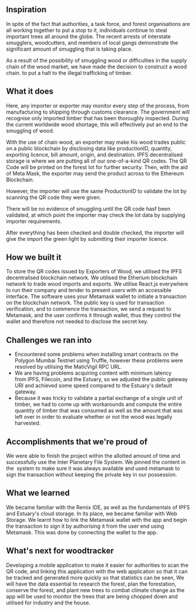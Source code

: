 ## Inspiration
In spite of the fact that authorities, a task force, and forest organisations are all working together to put a stop to it, individuals continue to steal important trees all around the globe.
The recent arrests of interstate smugglers, woodcutters, and members of local gangs demonstrate the significant amount of smuggling that is taking place.

As a result of the possibility of smuggling wood or difficulties in the supply chain of the wood market, we have made the decision to construct a wood chain.
to put a halt to the illegal trafficking of timber.

## What it does
Here, any importer or exporter may monitor every step of the process, from manufacturing to shipping through customs clearance.
The government will recognise only imported timber that has been thoroughly inspected. During the current worldwide wood shortage, this will effectively put an end to the smuggling of wood.

With the use of chain wood, an exporter may make his wood trades public on a public blockchain by disclosing data like productionID, quantity, exporting licence, bill amount, origin, and destination. IPFS decentralised storage is where we are putting all of our one-of-a-kind QR codes. The QR Code will be printed on the forest lot for further security. Then, with the aid of Meta Mask, the exporter may send the product across to the Ethereum Blockchain.

However, the importer will use the same ProductionID to validate the lot by scanning the QR code they were given.

There will be no evidence of smuggling until the QR code hasf been validated, at which point the importer may check the lot data by supplying importer requirements.

After everything has been checked and double checked, the importer will give the import the green light by submitting their importer licence.

## How we built it
To store the QR codes issued by Exporters of Wood, we utilised the IPFS decentralised blockchain network.
We utilised the Etherium blockchain network to trade wood imports and exports. We utilise React.js everywhere to run their company and tender to present users with an accessible interface. The software uses your Metamask wallet to initiate a transaction on the blockchain network. The public key is used for transaction verification, and to commence the transaction, we send a request to Metamask, and the user confirms it through wallet, thus they control the wallet and therefore not needed to disclose the secret key.

## Challenges we ran into
- Encountered some problems when installing smart contracts on the Polygon Mumbai Testnet using Truffle, however these problems were resolved by utilising the MaticVigil RPC URL.
- We are having problems acquiring content with minimum latency from IPFS, Filecoin, and the Estuary, so we adjusted the public gateway URI and achieved some speed compared to the Estuary's default gateway.
- Because it was tricky to validate a partial exchange of a single unit of timber, we had to come up with workarounds and compute the entire quantity of timber that was consumed as well as the amount that was left over in order to evaluate whether or not the wood was legally harvested.

## Accomplishments that we're proud of
We were able to finish the project within the allotted amount of time and successfully use the Inter Planetary File System. We pinned the content in the  system to make sure it was always available and used metamask to sign the transaction without keeping the private key in our possession.

## What we learned
We became familiar with the Remix IDE, as well as the fundamentals of IPFS and Estuary's cloud storage. In its place, we became familiar with Web Storage. We learnt how to link the Metamask wallet with the app and begin the transaction to sign it by authorising it from the user end using Metamask. This was done by connecting the wallet to the app.

## What's next for woodtracker

Developing a mobile application to make it easier for authorities to scan the QR code, and linking this application with the web application so that it can be tracked and generated more quickly so that statistics can be seen, We will have the data essential to research the forest, plan the forestation, conserve the forest, and plant new trees to combat climate change as the app will be used to monitor the trees that are being chopped down and utilised for industry and the house.

